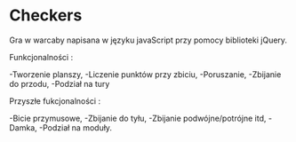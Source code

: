# Checkers


Gra w warcaby napisana w języku javaScript przy pomocy biblioteki jQuery.

Funkcjonalności :

-Tworzenie planszy,
-Liczenie punktów przy zbiciu,
-Poruszanie,
-Zbijanie do przodu,
-Podział na tury

Przyszłe fukcjonalności :

-Bicie przymusowe,
-Zbijanie do tyłu,
-Zbijanie podwójne/potrójne itd,
-Damka,
-Podział na moduły.
